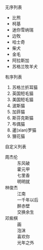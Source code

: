 <!DOCTYPE html>
<html>
	<body>
		<p>无序列表</p>
		<!-- 有序列表 （使用的频率高） -->
		<ul>
			<li>比熊</li>
			<li>柯基</li>
			<li>迷你雪纳瑞</li>
			<li>边牧</li>
			<li>哈士奇</li>
			<li>柴犬</li>
			<li>金毛</li>
			<li>阿拉斯加</li>
			<li>苏格兰牧羊犬</li>
		</ul>
		<p>有序列表</p>
		<!-- 有序列表 -->
		<ol>
			<li>苏格兰折耳猫</li>
			<li>英国短毛猫</li>
			<li>美国短毛猫</li>
			<li>波斯猫</li>
			<li>加菲猫</li>
			<li>斯芬克斯猫</li>
			<li>布偶猫</li>
			<li>暹(xian)罗猫</li>
			<li>狸花猫</li>
		</ol>
		<p>自定义列表</p>
		<!-- 自定义列表 -->
		<dl>
			<!-- 项目 -->
			<dt>周杰伦</dt>
			<!-- 项目描述 -->
			<dd>东风破</dd>
			<dd>霍元甲</dd>
			<dd>七里香</dd>
			<dd>明明就</dd>
			<dt>林俊杰</dt>
			<dd>江南</dd>
			<dd>一千年以后</dd>
			<dd>醉赤壁</dd>
			<dd>交换余生</dd>
			<dt>邓紫棋</dt>
			<dd>画</dd>
			<dd>泡沫</dd>
			<dd>喜欢你</dd>
			<dd>光年之外</dd>
		</dl>
	</body>
</html>
